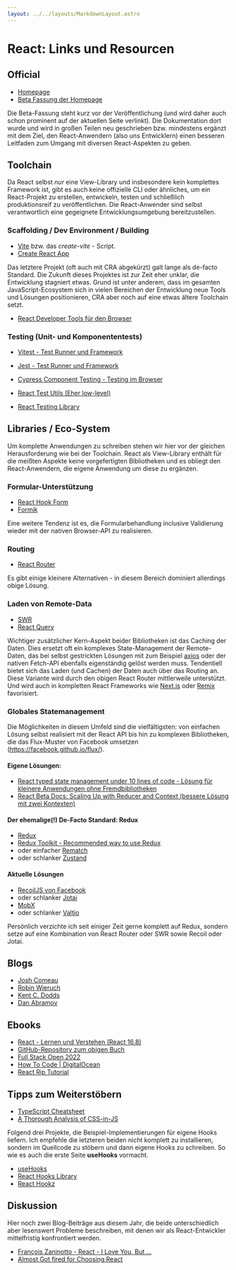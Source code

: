 ```yaml
---
layout: ../../layouts/MarkdownLayout.astro
---
```


# React: Links und Resourcen

## Official

- [Homepage](https://reactjs.org/)
- [Beta Fassung der Homepage](https://beta.reactjs.org/)

Die Beta-Fassung steht kurz vor der Veröffentlichung (und wird daher auch schon prominent auf
der aktuellen Seite verlinkt). Die Dokumentation dort wurde und wird in großen Teilen neu
geschrieben bzw. mindestens ergänzt mit dem Ziel, den React-Anwendern (also uns Entwicklern)
einen besseren Leitfaden zum Umgang mit diversen React-Aspekten zu geben.

## Toolchain

Da React selbst *nur* eine View-Library und insbesondere kein komplettes Framework ist, gibt
es auch keine offizielle CLI oder ähnliches, um ein React-Projekt zu erstellen, entwickeln,
testen und schließlich produktionsreif zu veröffentlichen. Die React-Anwender sind selbst
verantwortlich eine gegeignete Entwicklungsumgebung bereitzustellen.

### Scaffolding / Dev Environment / Building

- [Vite](https://vitejs.dev/) bzw. das *create-vite* - Script.
- [Create React App](https://create-react-app.dev/)

Das letztere Projekt (oft auch mit CRA abgekürzt) galt lange als de-facto Standard. Die
Zukunft dieses Projektes ist zur Zeit eher unklar, die Entwicklung stagniert etwas. Grund ist
unter anderem, dass im gesamten JavaScript-Ecosystem sich in vielen Bereichen der Entwicklung
neue Tools und Lösungen positionieren, CRA aber noch auf eine etwas ältere Toolchain setzt.

- [React Developer Tools für den Browser](https://beta.reactjs.org/learn/react-developer-tools)

### Testing (Unit- und Komponententests)

- [Vitest - Test Runner und Framework](https://vitest.dev/)
- [Jest - Test Runner und Framework](https://jestjs.io/)
- [Cypress Component Testing - Testing im Browser](https://docs.cypress.io/guides/component-testing/quickstart-react)

- [React Test Utils (Eher low-level)](https://reactjs.org/docs/test-utils.html)
- [React Testing Library](https://testing-library.com/docs/react-testing-library/intro/)

## Libraries / Eco-System

Um komplette Anwendungen zu schreiben stehen wir hier vor der gleichen Herausforderung wie
bei der Toolchain. React als View-Library enthält für die meißten Aspekte keine vorgefertigten
Bibliotheken und es obliegt den React-Anwendern, die eigene Anwendung um diese zu ergänzen.

### Formular-Unterstützung

- [React Hook Form](https://react-hook-form.com/)
- [Formik](https://formik.org/)

Eine weitere Tendenz ist es, die Formularbehandlung inclusive Validierung wieder mit der
nativen Browser-API zu realisieren.

### Routing

- [React Router](https://reactrouter.com/)

Es gibt einige kleinere Alternativen - in diesem Bereich dominiert allerdings obige Lösung.

### Laden von Remote-Data

- [SWR](https://swr.vercel.app/)
- [React Query](https://tanstack.com/query/v4)

Wichtiger zusätzlicher Kern-Aspekt beider Bibliotheken ist das Caching der Daten. Dies
ersetzt oft ein komplexes State-Management der Remote-Daten, das bei selbst gestrickten
Lösungen mit zum Beispiel [axios](https://axios-http.com/) oder der nativen Fetch-API
ebenfalls eigenständig gelöst werden muss.
Tendentiell bietet sich das Laden (und Cachen) der Daten auch über das Routing an. Diese
Variante wird durch den obigen React Router mittlerweile unterstützt. Und wird auch in
kompletten React Frameworks wie [Next.js](https://nextjs.org/) oder [Remix](https://remix.run/)
favorisiert.

### Globales Statemanagement

Die Möglichkeiten in diesem Umfeld sind die vielfältigsten: von einfachen Lösung selbst
realisiert mit der React API bis hin zu komplexen Bibliotheken, die das Flux-Muster von
Facebook umsetzen (https://facebook.github.io/flux/).

#### Eigene Lösungen:

- [React typed state management under 10 lines of code - Lösung für kleinere Anwendungen ohne Fremdbibliotheken](https://dev.to/svehla/react-typed-state-management-under-10-lines-of-code-1347)
- [React Beta Docs: Scaling Up with Reducer and Context (bessere Lösung mit zwei Kontexten)](https://beta.reactjs.org/learn/scaling-up-with-reducer-and-context)

#### Der ehemalige(!) De-Facto Standard: Redux

- [Redux](https://redux.js.org/)
- [Redux Toolkit - Recommended way to use Redux](https://redux-toolkit.js.org/)
- oder einfacher [Rematch](https://rematchjs.org/)
- oder schlanker [Zustand](https://zustand-demo.pmnd.rs/)

#### Aktuelle Lösungen

- [RecoilJS von Facebook](https://recoiljs.org/)
- oder schlanker [Jotai](https://jotai.org/)
- [MobX](https://mobx.js.org/README.html)
- oder schlanker [Valtio](https://valtio.pmnd.rs/)

Persönlich verzichte ich seit einiger Zeit gerne komplett auf Redux, sondern setze auf
eine Kombination von React Router oder SWR sowie Recoil oder Jotai.

## Blogs

- [Josh Comeau](https://www.joshwcomeau.com/)
- [Robin Wieruch](https://www.robinwieruch.de/blog/)
- [Kent C. Dodds](https://kentcdodds.com/blog)
- [Dan Abramov](https://overreacted.io/)

## Ebooks

- [React - Lernen und Verstehen (React 16.8)](https://lernen.react-js.dev/)
- [GitHub-Repository zum obigen Buch](https://github.com/manuelbieh/react-lernen)
- [Full Stack Open 2022](https://fullstackopen.com/en/)
- [How To Code | DigitalOcean](https://www.digitalocean.com/community/books/how-to-code-in-react-js-ebook)
- [React Rip Tutorial](https://riptutorial.com/ebook/reactjs)

## Tipps zum Weiterstöbern

- [TypeScript Cheatsheet](https://react-typescript-cheatsheet.netlify.app/)
- [A Thorough Analysis of CSS-in-JS](https://css-tricks.com/a-thorough-analysis-of-css-in-js/)

Folgend drei Projekte, die Beispiel-Implementierungen für eigene Hooks liefern. Ich empfehle
die letzteren beiden nicht komplett zu installieren, sondern im Quellcode zu stöbern und dann
eigene Hooks zu schreiben. So wie es auch die erste Seite **useHooks** vormacht.

- [useHooks](https://usehooks.com/)
- [React Hooks Library](https://react-hooks-library.vercel.app/)
- [React Hookz](https://react-hookz.github.io/)

## Diskussion

Hier noch zwei Blog-Beiträge aus diesem Jahr, die beide unterschiedlich aber lesenswert
Probleme beschreiben, mit denen wir als React-Entwickler mittelfristig konfrontiert werden.

- [François Zaninotto - React - I Love You, But ...](https://marmelab.com/blog/2022/09/20/react-i-love-you.html)
- [Almost Got fired for Choosing React](https://betterprogramming.pub/i-almost-got-fired-for-choosing-react-in-our-enterprise-app-846ea840841c)
